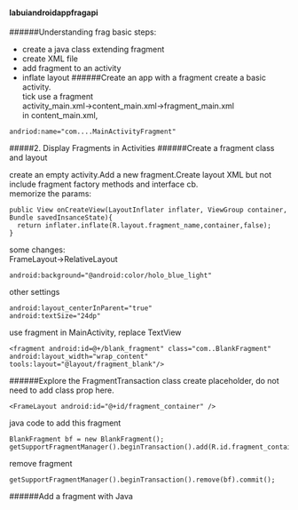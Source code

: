 #### labuiandroidappfragapi
######Understanding frag
basic steps:
- create a java class extending fragment
- create XML file
- add fragment to an activity
- inflate layout
######Create an app with a fragment
create a basic activity.  
tick use a fragment  
activity_main.xml->content_main.xml->fragment_main.xml  
in content_main.xml,
```
andriod:name="com....MainActivityFragment"
```
#####2. Display Fragments in Activities
######Create a fragment class and layout

create an empty activity.Add a new fragment.Create layout XML but not include fragment factory methods and interface cb.  
memorize the params:
```
public View onCreateView(LayoutInflater inflater, ViewGroup container, Bundle savedInsanceState){
  return inflater.inflate(R.layout.fragment_name,container,false);
}
```
some changes:  
FrameLayout->RelativeLayout
```
android:background="@android:color/holo_blue_light"
```
other settings
```
android:layout_centerInParent="true"
android:textSize="24dp"
```
use fragment in MainActivity, replace TextView
```
<fragment android:id=@+/blank_fragment" class="com..BlankFragment" android:layout_width="wrap_content"
tools:layout="@layout/fragment_blank"/>
```
######Explore the FragmentTransaction class
create placeholder, do not need to add class prop here.
```
<FrameLayout android:id="@+id/fragment_container" />
```

java code to add this fragment
```
BlankFragment bf = new BlankFragment();
getSupportFragmentManager().beginTransaction().add(R.id.fragment_container,bf).commit();
```

remove fragment
```
getSupportFragmentManager().beginTransaction().remove(bf).commit();
```
######Add a fragment with Java
